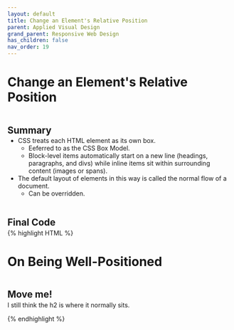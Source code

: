 ```yaml
---
layout: default
title: Change an Element's Relative Position
parent: Applied Visual Design
grand_parent: Responsive Web Design
has_children: false
nav_order: 19
---
```

# Change an Element's Relative Position
## Summary
- CSS treats each HTML element as its own box.
    - Eeferred to as the CSS Box Model.
    - Block-level items automatically start on a new line (headings, paragraphs, and divs) while inline items sit within surrounding content (images or spans).
- The default layout of elements in this way is called the normal flow of a document.
    - Can be overridden.

## Final Code

{% highlight HTML %}
<style>
  h2 {
    position: relative;
    top: 15px
  }
</style>
<body>
  <h1>On Being Well-Positioned</h1>
  <h2>Move me!</h2>
  <p>I still think the h2 is where it normally sits.</p>
</body>
{% endhighlight %}